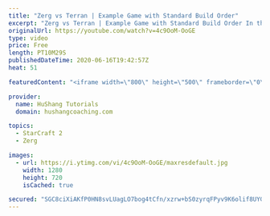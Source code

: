 ```yaml
---
title: "Zerg vs Terran | Example Game with Standard Build Order"
excerpt: "Zerg vs Terran | Example Game with Standard Build Order In this guide we learn how to defend early Terran attacks.  Coaching -------------------------------------------------------------------------- Interested in Starcraft lessons? Check out my website! I would love to help you improve and reach your"
originalUrl: https://youtube.com/watch?v=4c9OoM-OoGE
type: video
price: Free
length: PT10M29S
publishedDateTime: 2020-06-16T19:42:57Z
heat: 51

featuredContent: "<iframe width=\"800\" height=\"500\" frameborder=\"0\" src=\"https://www.youtube.com/embed/4c9OoM-OoGE\" allow=\"accelerometer; autoplay; encrypted-media; gyroscope; picture-in-picture\" allowfullscreen></iframe>"

provider:
  name: HuShang Tutorials
  domain: hushangcoaching.com

topics:
  - StarCraft 2
  - Zerg

images:
  - url: https://i.ytimg.com/vi/4c9OoM-OoGE/maxresdefault.jpg
    width: 1280
    height: 720
    isCached: true

secured: "SGC8ciXiAKfP0HN8svLUagLO7bog4tCfn/xzrw+bS0zyrqFPyv9K6olif8UYG5G07PfSNu6XLKdvm/sSl5ZYnv5QYbYWSkZimiuWuajkze+/ZD08t2RoF8zlQMVsHu5g5nJgd70NSSXEx4JDdaXlE7No7wiEGAnAGhoeNIFJ374jb75Gyh+Dj8hYtifO8YPNY9khcVlFKVSswnWbo32ImwAQ975iPeTSwcSBvnv1kEVF0nawD3eFU44Qc+78tDbgj6xj3o/6v19mzIqLtxl3zMWUmxIT/B3gypVhVNFxNAPgbjoLiAQfYFfvgPyZ+vj6n9ktth5ZQRzWe4b36pRBeueVpzRBqWq69MFTF8hjHifRJHcFpbXdufJn/OiD1Rp7cqKVO6Bs0VrxuFKl1RV9aalIS8LZvfZpPG4yuVHO5rI=;297JdfkHl3woqJoACNn6NA=="
---
```



